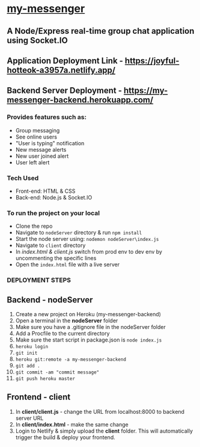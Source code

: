 # [my-messenger](https://joyful-hotteok-a3957a.netlify.app/)

## A Node/Express real-time group chat application using Socket.IO
## Application Deployment Link - https://joyful-hotteok-a3957a.netlify.app/

## Backend Server Deployment - https://my-messenger-backend.herokuapp.com/
### Provides features such as:
* Group messaging
* See online users
* "User is typing" notification
* New message alerts
* New user joined alert
* User left alert

### Tech Used
* Front-end: HTML & CSS
* Back-end: Node.js & Socket.IO

### To run the project on your local
* Clone the repo
* Navigate to `nodeServer` directory & run `npm install` 
* Start the node server using: `nodemon nodeServer\index.js`
* Navigate to `client` directory
* In *index.html & client.js* switch from prod env to dev env by uncommenting the specific lines
* Open the `index.html` file with a live server


### DEPLOYMENT STEPS
## Backend - nodeServer
1. Create a new project on Heroku (my-messenger-backend)
2. Open a terminal in the **nodeServer** folder
3. Make sure you have a .gitignore file in the nodeServer folder
4. Add a Procfile to the current directory
5. Make sure the start script in package.json is `node index.js`
6. `heroku login`
7. `git init`
8. `heroku git:remote -a my-messenger-backend`
9. `git add .`
10. `git commit -am "commit message"`
11. `git push heroku master`

## Frontend - client
1. In **client/client.js** - change the URL from localhost:8000 to backend server URL
2. In **client/index.html** - make the same change
3. Login to Netlify & simply upload the **client** folder. This will automatically trigger the build & deploy your frontend.
